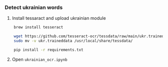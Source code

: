 ### Detect ukrainian words

1. Install tessaract and upload ukrainian module

```bash
    brew install tesseract

    wget https://github.com/tesseract-ocr/tessdata/raw/main/ukr.traineddata
    sudo mv -v ukr.traineddata /usr/local/share/tessdata/

    pip install -r requirements.txt
```

2. Open `ukrainian_ocr.ipynb` 
